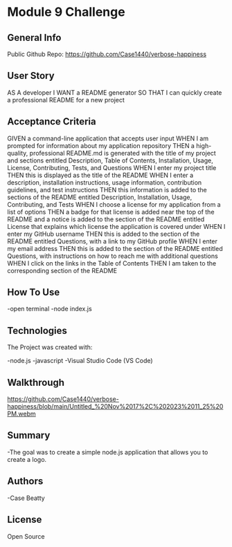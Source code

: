 # Module 9 Challenge

## General Info

Public Github Repo: https://github.com/Case1440/verbose-happiness

## User Story

AS A developer
I WANT a README generator
SO THAT I can quickly create a professional README for a new project


## Acceptance Criteria

GIVEN a command-line application that accepts user input
WHEN I am prompted for information about my application repository
THEN a high-quality, professional README.md is generated with the title of my project and sections entitled Description, Table of Contents, Installation, Usage, License, Contributing, Tests, and Questions
WHEN I enter my project title
THEN this is displayed as the title of the README
WHEN I enter a description, installation instructions, usage information, contribution guidelines, and test instructions
THEN this information is added to the sections of the README entitled Description, Installation, Usage, Contributing, and Tests
WHEN I choose a license for my application from a list of options
THEN a badge for that license is added near the top of the README and a notice is added to the section of the README entitled License that explains which license the application is covered under
WHEN I enter my GitHub username
THEN this is added to the section of the README entitled Questions, with a link to my GitHub profile
WHEN I enter my email address
THEN this is added to the section of the README entitled Questions, with instructions on how to reach me with additional questions
WHEN I click on the links in the Table of Contents
THEN I am taken to the corresponding section of the README

## How To Use

-open terminal
-node index.js

## Technologies

The Project was created with:

-node.js
-javascript
-Visual Studio Code (VS Code)

## Walkthrough

https://github.com/Case1440/verbose-happiness/blob/main/Untitled_%20Nov%2017%2C%202023%2011_25%20PM.webm

## Summary

-The goal was to create a simple node.js application that allows you to create a logo.

## Authors

-Case Beatty

## License

Open Source
